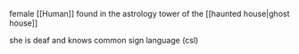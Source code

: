 female [[Human]] found in the astrology tower of the [[haunted house|ghost house]]

she is deaf and knows common sign language (csl)